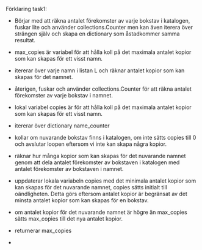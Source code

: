 Förklaring task1:

* Börjar med att räkna antalet förekomster av varje bokstav i katalogen, fuskar lite och använder collections.Counter men kan även iterera över strängen själv och skapa en dictionary som åstadkommer samma resultat.

* max_copies är variabel för att hålla koll på det maximala antalet kopior som kan skapas för ett visst namn.

* itererar över varje namn i listan L och räknar antalet kopior som kan skapas för det namnet.

* återigen, fuskar och använder collections.Counter för att räkna antalet förekomster av varje bokstav i namnet.

* lokal variabel copies är för att hålla koll på det maximala antalet kopior som kan skapas för ett visst namn.

* itererar över dictionary name_counter 

* kollar om nuvarande bokstav finns i katalogen, om inte sätts copies till 0 och avslutar loopen eftersom vi inte kan skapa några kopior.

* räknar hur många kopior som kan skapas för det nuvarande namnet genom att dela antalet förekomster av bokstaven i katalogen med antalet förekomster av bokstaven i namnet. 

* uppdaterar lokala variabeln copies med det minimala antalet kopior som kan skapas för det nuvarande namnet, copies sätts initialt till oändligheten. Detta görs eftersom antalet kopior är begränsat av det minsta antalet kopior som kan skapas för en bokstav.

* om antalet kopior för det nuvarande namnet är högre än max_copies sätts max_copies till det nya antalet kopior.

* returnerar max_copies



-